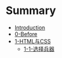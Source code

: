 # Summary

* [Introduction](README.md)
* [0-Before](0-before.md)
* [1-HTML与CSS]()
  * [1-1-选择兵器](1-1.md)

